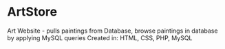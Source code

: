 # ArtStore
Art Website - pulls paintings from Database, browse paintings in database by applying MySQL queries 
Created in: HTML, CSS, PHP, MySQL
